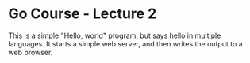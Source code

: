 # Go Course - Lecture 2

This is a simple "Hello, world" program, but says hello in 
multiple languages. It starts a simple web server, and then writes the output to a web browser.